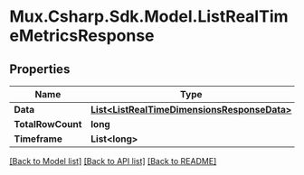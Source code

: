 # Mux.Csharp.Sdk.Model.ListRealTimeMetricsResponse

## Properties

Name | Type | Description | Notes
------------ | ------------- | ------------- | -------------
**Data** | [**List&lt;ListRealTimeDimensionsResponseData&gt;**](ListRealTimeDimensionsResponseData.md) |  | [optional] 
**TotalRowCount** | **long** |  | [optional] 
**Timeframe** | **List&lt;long&gt;** |  | [optional] 

[[Back to Model list]](../README.md#documentation-for-models) [[Back to API list]](../README.md#documentation-for-api-endpoints) [[Back to README]](../README.md)

